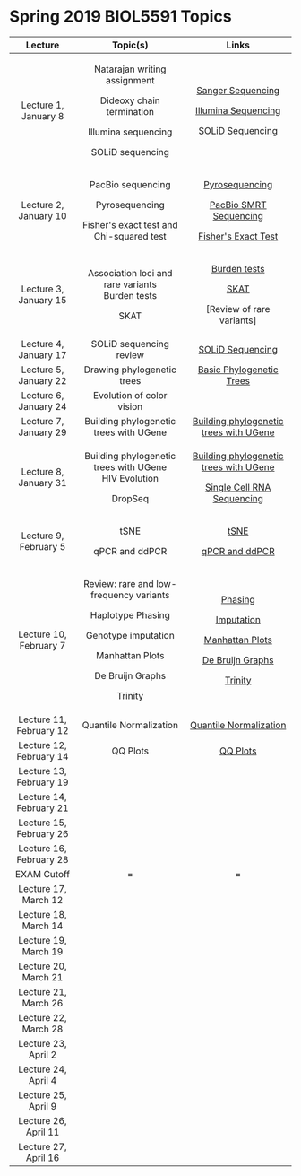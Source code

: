 # Spring 2019 BIOL5591 Topics



<table>
  <thead>
    <tr>
      <th style="text-align:center">Lecture</th>
      <th style="text-align:center">Topic(s)</th>
      <th style="text-align:center">Links</th>
    </tr>
  </thead>
  <tbody>
    <tr>
      <td style="text-align:center">Lecture 1, January 8</td>
      <td style="text-align:center">
        <p>Natarajan writing assignment</p>
        <p>Dideoxy chain termination</p>
        <p>Illumina sequencing</p>
        <p>SOLiD sequencing</p>
      </td>
      <td style="text-align:center">
        <p><a href="genomics/sequencing-technologies/sanger-sequencing.md">Sanger Sequencing</a>
        </p>
        <p><a href="genomics/sequencing-technologies/short-read-sequencing.md">Illumina Sequencing</a>
        </p>
        <p><a href="genomics/sequencing-technologies/solid-sequencing.md">SOLiD Sequencing</a>
        </p>
      </td>
    </tr>
    <tr>
      <td style="text-align:center">Lecture 2, January 10</td>
      <td style="text-align:center">
        <p>PacBio sequencing</p>
        <p>Pyrosequencing</p>
        <p>Fisher's exact test and Chi-squared test</p>
      </td>
      <td style="text-align:center">
        <p><a href="genomics/sequencing-technologies/pyrosequencing.md">Pyrosequencing</a>
        </p>
        <p><a href="genomics/sequencing-technologies/pacbio-smrt-sequencing.md">PacBio SMRT Sequencing</a>
        </p>
        <p><a href="genomics/statistics-review/fishers-exact-test.md">Fisher's Exact Test</a>
        </p>
      </td>
    </tr>
    <tr>
      <td style="text-align:center">Lecture 3, January 15</td>
      <td style="text-align:center">
        <p>Association loci and rare variants
          <br />Burden tests</p>
        <p>SKAT</p>
      </td>
      <td style="text-align:center">
        <p><a href="statistics/rare-variant-association/burden-tests.md">Burden tests</a>
        </p>
        <p><a href="statistics/rare-variant-association/skat.md">SKAT</a>
        </p>
        <p>[Review of rare variants]</p>
      </td>
    </tr>
    <tr>
      <td style="text-align:center">Lecture 4, January 17</td>
      <td style="text-align:center">SOLiD sequencing review</td>
      <td style="text-align:center"><a href="genomics/sequencing-technologies/solid-sequencing.md">SOLiD Sequencing</a>
      </td>
    </tr>
    <tr>
      <td style="text-align:center">Lecture 5, January 22</td>
      <td style="text-align:center">Drawing phylogenetic trees</td>
      <td style="text-align:center"><a href="genomics/phylogenetics/basic-phylogenetic-trees.md">Basic Phylogenetic Trees</a>
      </td>
    </tr>
    <tr>
      <td style="text-align:center">Lecture 6, January 24</td>
      <td style="text-align:center">Evolution of color vision</td>
      <td style="text-align:center"></td>
    </tr>
    <tr>
      <td style="text-align:center">Lecture 7, January 29</td>
      <td style="text-align:center">Building phylogenetic trees with UGene</td>
      <td style="text-align:center"><a href="bioinformatics-tools/untitled/building-phylogenetic-trees-with-ugene.md">Building phylogenetic trees with UGene</a>
      </td>
    </tr>
    <tr>
      <td style="text-align:center">Lecture 8, January 31</td>
      <td style="text-align:center">
        <p>Building phylogenetic trees with UGene
          <br />HIV Evolution</p>
        <p>DropSeq</p>
      </td>
      <td style="text-align:center">
        <p><a href="bioinformatics-tools/untitled/building-phylogenetic-trees-with-ugene.md">Building phylogenetic trees with UGene</a>
        </p>
        <p><a href="genomics/sequencing-technologies/single-cell-rna-sequencing.md">Single Cell RNA Sequencing</a>
        </p>
      </td>
    </tr>
    <tr>
      <td style="text-align:center">Lecture 9, February 5</td>
      <td style="text-align:center">
        <p>tSNE</p>
        <p>qPCR and ddPCR</p>
        <p></p>
      </td>
      <td style="text-align:center">
        <p><a href="statistics/single-cell-rnaseq-analysis/tsne.md">tSNE</a>
        </p>
        <p><a href="genomics/sequencing-technologies/ddpcr.md">qPCR and ddPCR</a>
          <br
          />
        </p>
      </td>
    </tr>
    <tr>
      <td style="text-align:center">Lecture 10, February 7</td>
      <td style="text-align:center">
        <p>Review: rare and low-frequency variants</p>
        <p>Haplotype Phasing</p>
        <p>Genotype imputation</p>
        <p>Manhattan Plots</p>
        <p>De Bruijn Graphs</p>
        <p>Trinity</p>
      </td>
      <td style="text-align:center">
        <p><a href="genomics/genomic-analysis/phasing.md">Phasing</a>
        </p>
        <p><a href="genomics/genomic-analysis/imputation.md">Imputation</a>
        </p>
        <p><a href="statistics/gwas/manhattan-plots.md">Manhattan Plots</a>
        </p>
        <p><a href="statistics/genome-assembly/de-bruijn-graphs.md">De Bruijn Graphs</a>
        </p>
        <p><a href="bioinformatics-tools/genome-alignment/trinity.md">Trinity</a>
        </p>
      </td>
    </tr>
    <tr>
      <td style="text-align:center">Lecture 11, February 12</td>
      <td style="text-align:center">Quantile Normalization</td>
      <td style="text-align:center"><a href="statistics/gene-expression-analysis/quantile-normalization.md">Quantile Normalization</a>
      </td>
    </tr>
    <tr>
      <td style="text-align:center">Lecture 12, February 14</td>
      <td style="text-align:center">QQ Plots</td>
      <td style="text-align:center"><a href="statistics/gene-expression-analysis/qq-plots.md">QQ Plots</a>
      </td>
    </tr>
    <tr>
      <td style="text-align:center">Lecture 13, February 19</td>
      <td style="text-align:center"></td>
      <td style="text-align:center"></td>
    </tr>
    <tr>
      <td style="text-align:center">Lecture 14, February 21</td>
      <td style="text-align:center"></td>
      <td style="text-align:center"></td>
    </tr>
    <tr>
      <td style="text-align:center">Lecture 15, February 26</td>
      <td style="text-align:center"></td>
      <td style="text-align:center"></td>
    </tr>
    <tr>
      <td style="text-align:center">Lecture 16, February 28</td>
      <td style="text-align:center"></td>
      <td style="text-align:center"></td>
    </tr>
    <tr>
      <td style="text-align:center">EXAM Cutoff</td>
      <td style="text-align:center">=</td>
      <td style="text-align:center">=</td>
    </tr>
    <tr>
      <td style="text-align:center">Lecture 17, March 12</td>
      <td style="text-align:center"></td>
      <td style="text-align:center"></td>
    </tr>
    <tr>
      <td style="text-align:center">Lecture 18, March 14</td>
      <td style="text-align:center"></td>
      <td style="text-align:center"></td>
    </tr>
    <tr>
      <td style="text-align:center">Lecture 19, March 19</td>
      <td style="text-align:center"></td>
      <td style="text-align:center"></td>
    </tr>
    <tr>
      <td style="text-align:center">Lecture 20, March 21</td>
      <td style="text-align:center"></td>
      <td style="text-align:center"></td>
    </tr>
    <tr>
      <td style="text-align:center">Lecture 21, March 26</td>
      <td style="text-align:center"></td>
      <td style="text-align:center"></td>
    </tr>
    <tr>
      <td style="text-align:center">Lecture 22, March 28</td>
      <td style="text-align:center"></td>
      <td style="text-align:center"></td>
    </tr>
    <tr>
      <td style="text-align:center">Lecture 23, April 2</td>
      <td style="text-align:center"></td>
      <td style="text-align:center"></td>
    </tr>
    <tr>
      <td style="text-align:center">Lecture 24, April 4</td>
      <td style="text-align:center"></td>
      <td style="text-align:center"></td>
    </tr>
    <tr>
      <td style="text-align:center">Lecture 25, April 9</td>
      <td style="text-align:center"></td>
      <td style="text-align:center"></td>
    </tr>
    <tr>
      <td style="text-align:center">Lecture 26, April 11</td>
      <td style="text-align:center"></td>
      <td style="text-align:center"></td>
    </tr>
    <tr>
      <td style="text-align:center">Lecture 27, April 16</td>
      <td style="text-align:center"></td>
      <td style="text-align:center"></td>
    </tr>
  </tbody>
</table>